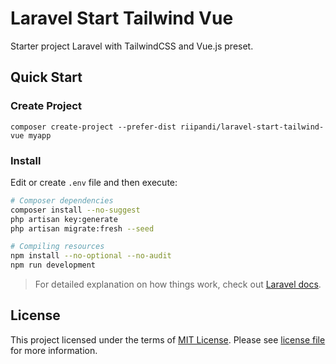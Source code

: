 # Laravel Start Tailwind Vue

Starter project Laravel with TailwindCSS and Vue.js preset.

## Quick Start

### Create Project

```
composer create-project --prefer-dist riipandi/laravel-start-tailwind-vue myapp
```

### Install
Edit or create `.env` file and then execute:

```sh
# Composer dependencies
composer install --no-suggest
php artisan key:generate
php artisan migrate:fresh --seed

# Compiling resources
npm install --no-optional --no-audit
npm run development
```

> For detailed explanation on how things work, check out [Laravel docs](https://laravel.com/docs).

## License

This project licensed under the terms of [MIT License][choosealicense].
Please see [license file](./license.txt) for more information.

[choosealicense]:https://choosealicense.com/licenses/mit/
